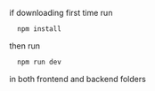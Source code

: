if downloading first time run<br>
```sh
  npm install
```
then run<br>
```sh
  npm run dev
```
in both frontend and backend folders
